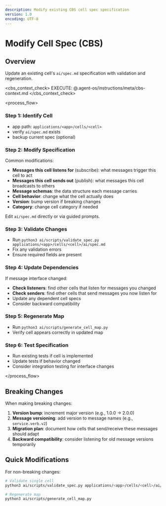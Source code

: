```yaml
---
description: Modify existing CBS cell spec specification
version: 1.0
encoding: UTF-8
---
```


# Modify Cell Spec (CBS)

## Overview

Update an existing cell's `ai/spec.md` specification with validation and regeneration.

<cbs_context_check>
  EXECUTE: @.agent-os/instructions/meta/cbs-context.md
</cbs_context_check>

<process_flow>

<step number="1" name="identify_cell">

### Step 1: Identify Cell
- app path: `applications/<app>/cells/<cell>`
- verify `ai/spec.md` exists
- backup current spec (optional)

</step>

<step number="2" name="modify_spec">

### Step 2: Modify Specification
Common modifications:
- **Messages this cell listens for** (subscribe): what messages trigger this cell to act
- **Messages this cell sends out** (publish): what messages this cell broadcasts to others
- **Message schemas**: the data structure each message carries
- **Cell behavior**: change what the cell actually does
- **Version**: bump version if breaking changes
- **Category**: change cell category if needed

Edit `ai/spec.md` directly or via guided prompts.

</step>

<step number="3" name="validate_changes">

### Step 3: Validate Changes
- Run `python3 ai/scripts/validate_spec.py applications/<app>/cells/<cell>/ai/spec.md`
- Fix any validation errors
- Ensure required fields are present

</step>

<step number="4" name="update_dependencies">

### Step 4: Update Dependencies
If message interface changed:
- **Check listeners**: find other cells that listen for messages you changed
- **Check senders**: find other cells that send messages you now listen for
- Update any dependent cell specs
- Consider backward compatibility

</step>

<step number="5" name="regenerate_map">

### Step 5: Regenerate Map
- Run `python3 ai/scripts/generate_cell_map.py`
- Verify cell appears correctly in updated map

</step>

<step number="6" name="test_spec">

### Step 6: Test Specification
- Run existing tests if cell is implemented
- Update tests if behavior changed
- Consider integration testing for interface changes

</step>

</process_flow>

## Breaking Changes

When making breaking changes:
1. **Version bump**: increment major version (e.g., 1.0.0 → 2.0.0)
2. **Message versioning**: add version to message names (e.g., `service.verb.v2`)
3. **Migration plan**: document how cells that send/receive these messages should adapt
4. **Backward compatibility**: consider listening for old message versions temporarily

## Quick Modifications

For non-breaking changes:
```bash
# Validate single cell
python3 ai/scripts/validate_spec.py applications/<app>/cells/<cell>/ai/spec.md

# Regenerate map
python3 ai/scripts/generate_cell_map.py
```
